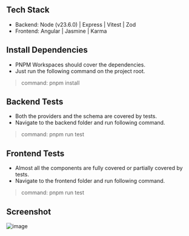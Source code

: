 ## Tech Stack

* Backend: Node (v23.6.0) | Express | Vitest | Zod
* Frontend: Angular | Jasmine | Karma

## Install Dependencies

* PNPM Workspaces should cover the dependencies. 
* Just run the following command on the project root.

> command: pnpm install

## Backend Tests

* Both the providers and the schema are covered by tests.
* Navigate to the backend folder and run following command.

> command: pnpm run test

## Frontend Tests

* Almost all the components are fully covered or partially covered by tests.
* Navigate to the frontend folder and run following command.

> command: pnpm run test

## Screenshot

![image](https://github.com/user-attachments/assets/5ef2939c-8ef1-42f8-a91f-297856561f42)

